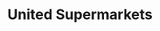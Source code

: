 ---
title: "United Supermarkets"
url: /lubbock/united-supermarkets-50th-street/
shop: supermarket
---